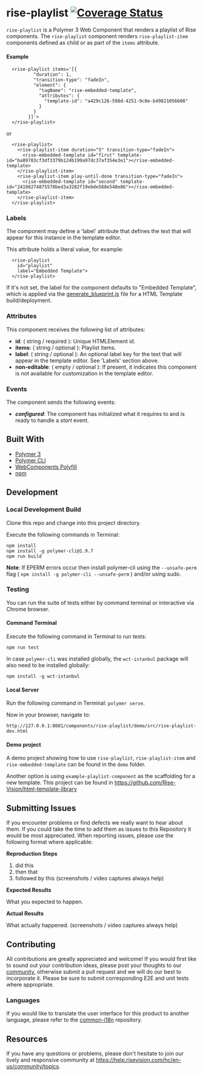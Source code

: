 # rise-playlist [![Coverage Status](https://coveralls.io/repos/github/Rise-Vision/rise-playlist/badge.svg?branch=master)](https://coveralls.io/github/Rise-Vision/rise-playlist?branch=master)

`rise-playlist` is a Polymer 3 Web Component that renders a playlist of Rise components. The `rise-playlist` component renders `rise-playlist-item` components defined as child or as part of the `items` attribute.

#### Example

```
  <rise-playlist items='[{
          "duration": 1,
          "transition-type": "fadeIn",
          "element": {
            "tagName": "rise-embedded-template",
            "attributes": {
              "template-id": "a429c126-598d-4251-9c0e-b49821056608"
            }
          }
        }]'>
  </rise-playlist>
```

or

```
  <rise-playlist>
    <rise-playlist-item duration="5" transition-type="fadeIn">
      <rise-embedded-template id="first" template-id="ba89703cf3df3379b124b199a97dc37af354e3e1"></rise-embedded-template>
    </rise-playlist-item>
    <rise-playlist-item play-until-done transition-type="fadeIn">
      <rise-embedded-template id="second" template-id="24198274875578bed3a3282f19ebde588e540e86"></rise-embedded-template>
    </rise-playlist-item>
  </rise-playlist>
```

### Labels

The component may define a 'label' attribute that defines the text that will appear for this instance in the template editor.

This attribute holds a literal value, for example:

```
  <rise-playlist
    id="playlist"
    label="Embedded Template">
  </rise-playlist>
```

If it's not set, the label for the component defaults to "Embedded Template", which is applied via the [generate_blueprint.js](https://github.com/Rise-Vision/html-template-library/blob/master/generate_blueprint.js) file for a HTML Template build/deployment.

### Attributes

This component receives the following list of attributes:

- **id**: ( string / required ): Unique HTMLElement id.
- **items**: ( string / optional ): Playlist items.
- **label**: ( string / optional ): An optional label key for the text that will appear in the template editor. See 'Labels' section above.
- **non-editable**: ( empty / optional ): If present, it indicates this component is not available for customization in the template editor.


### Events

The component sends the following events:

- **_configured_**: The component has initialized what it requires to and is ready to handle a _start_ event.

## Built With
- [Polymer 3](https://www.polymer-project.org/)
- [Polymer CLI](https://github.com/Polymer/tools/tree/master/packages/cli)
- [WebComponents Polyfill](https://www.webcomponents.org/polyfills/)
- [npm](https://www.npmjs.org)

## Development

### Local Development Build
Clone this repo and change into this project directory.

Execute the following commands in Terminal:

```
npm install
npm install -g polymer-cli@1.9.7
npm run build
```

**Note**: If EPERM errors occur then install polymer-cli using the `--unsafe-perm` flag ( `npm install -g polymer-cli --unsafe-perm` ) and/or using sudo.

### Testing
You can run the suite of tests either by command terminal or interactive via Chrome browser.

#### Command Terminal
Execute the following command in Terminal to run tests:

```
npm run test
```

In case `polymer-cli` was installed globally, the `wct-istanbul` package will also need to be installed globally:

```
npm install -g wct-istanbul
```

#### Local Server
Run the following command in Terminal: `polymer serve`.

Now in your browser, navigate to:

```
http://127.0.0.1:8081/components/rise-playlist/demo/src/rise-playlist-dev.html
```

#### Demo project

A demo project showing how to use `rise-playlist`, `rise-playlist-item` and `rise-embedded-template` can be found in the `demo` folder.

Another option is using `example-playlist-component` as the scaffolding for a new template. This project can be found in https://github.com/Rise-Vision/html-template-library

## Submitting Issues
If you encounter problems or find defects we really want to hear about them. If you could take the time to add them as issues to this Repository it would be most appreciated. When reporting issues, please use the following format where applicable:

**Reproduction Steps**

1. did this
2. then that
3. followed by this (screenshots / video captures always help)

**Expected Results**

What you expected to happen.

**Actual Results**

What actually happened. (screenshots / video captures always help)

## Contributing
All contributions are greatly appreciated and welcome! If you would first like to sound out your contribution ideas, please post your thoughts to our [community](https://help.risevision.com/hc/en-us/community/topics), otherwise submit a pull request and we will do our best to incorporate it. Please be sure to submit corresponding E2E and unit tests where appropriate.

### Languages
If you would like to translate the user interface for this product to another language, please refer to the [common-i18n](https://github.com/Rise-Vision/common-i18n) repository.

## Resources
If you have any questions or problems, please don't hesitate to join our lively and responsive community at https://help.risevision.com/hc/en-us/community/topics.
